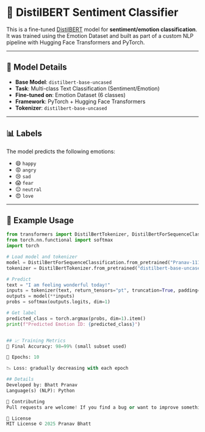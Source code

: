 # 🧠 DistilBERT Sentiment Classifier

This is a fine-tuned [DistilBERT](https://huggingface.co/distilbert-base-uncased) model for **sentiment/emotion classification**. It was trained using the Emotion Dataset and built as part of a custom NLP pipeline with Hugging Face Transformers and PyTorch.

---

## 📂 Model Details

- **Base Model**: `distilbert-base-uncased`
- **Task**: Multi-class Text Classification (Sentiment/Emotion)
- **Fine-tuned on**: Emotion Dataset (6 classes)
- **Framework**: PyTorch + Hugging Face Transformers
- **Tokenizer**: `distilbert-base-uncased`

---

## 📊 Labels

The model predicts the following emotions:
- 😄 `happy`
- 😡 `angry`
- 😢 `sad`
- 😱 `fear`
- 😐 `neutral`
- 😍 `love`

---

## 🚀 Example Usage

```python
from transformers import DistilBertTokenizer, DistilBertForSequenceClassification
from torch.nn.functional import softmax
import torch

# Load model and tokenizer
model = DistilBertForSequenceClassification.from_pretrained("Pranav-1111/sentiment-distilbert")
tokenizer = DistilBertTokenizer.from_pretrained("distilbert-base-uncased")

# Predict
text = "I am feeling wonderful today!"
inputs = tokenizer(text, return_tensors="pt", truncation=True, padding=True, max_length=512)
outputs = model(**inputs)
probs = softmax(outputs.logits, dim=1)

# Get label
predicted_class = torch.argmax(probs, dim=1).item()
print(f"Predicted Emotion ID: {predicted_class}")


## 📈 Training Metrics
🧪 Final Accuracy: 98–99% (small subset used)

🔢 Epochs: 10

📉 Loss: gradually decreasing with each epoch

## Details
Developed by: Bhatt Pranav
Language(s) (NLP): Python

🤝 Contributing
Pull requests are welcome! If you find a bug or want to improve something, open an issue first.

📜 License
MIT License © 2025 Pranav Bhatt

